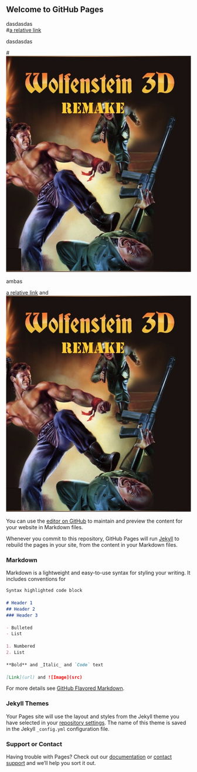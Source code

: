 ## Welcome to GitHub Pages

dasdasdas<br/>
#[a relative link](https://andi-carretero.github.io/Wolfenstein_page/)

dasdasdas<br/>

#<img src="https://raw.githubusercontent.com/andi-carretero/andi-carretero.github.io/main/_data/wolfenstein.jpg" alt="raw" class="inline"/>

ambas<br/>

[a relative link](https://andi-carretero.github.io/Wolfenstein_page/) and <img src="https://raw.githubusercontent.com/andi-carretero/andi-carretero.github.io/main/_data/wolfenstein.jpg" alt="raw" class="inline"/>


You can use the [editor on GitHub](https://github.com/andi-carretero/andi-carretero.github.io/edit/main/README.md) to maintain and preview the content for your website in Markdown files.

Whenever you commit to this repository, GitHub Pages will run [Jekyll](https://jekyllrb.com/) to rebuild the pages in your site, from the content in your Markdown files.

### Markdown

Markdown is a lightweight and easy-to-use syntax for styling your writing. It includes conventions for

```markdown
Syntax highlighted code block

# Header 1
## Header 2
### Header 3

- Bulleted
- List

1. Numbered
2. List

**Bold** and _Italic_ and `Code` text

[Link](url) and ![Image](src)
```

For more details see [GitHub Flavored Markdown](https://guides.github.com/features/mastering-markdown/).

### Jekyll Themes

Your Pages site will use the layout and styles from the Jekyll theme you have selected in your [repository settings](https://github.com/andi-carretero/andi-carretero.github.io/settings). The name of this theme is saved in the Jekyll `_config.yml` configuration file.

### Support or Contact

Having trouble with Pages? Check out our [documentation](https://docs.github.com/categories/github-pages-basics/) or [contact support](https://support.github.com/contact) and we’ll help you sort it out.
